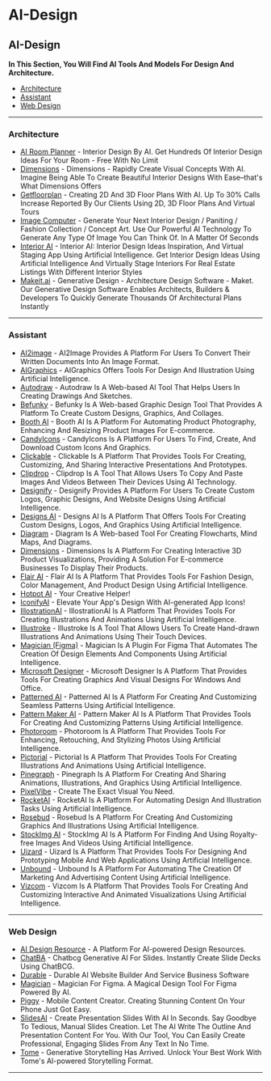 # AI-Design

## AI-Design

**In This Section, You Will Find AI Tools And Models For Design And Architecture.**

* [Architecture](ai-design.md#Architecture)
* [Assistant](ai-design.md#Assistant)
* [Web Design](<ai-design.md#Web Design>)

***

### Architecture

* [AI Room Planner](http://airoomplanner.com) - Interior Design By AI. Get Hundreds Of Interior Design Ideas For Your Room - Free With No Limit
* [Dimensions](http://www.dimensions.ink) - Dimensions - Rapidly Create Visual Concepts With AI. Imagine Being Able To Create Beautiful Interior Designs With Ease–that's What Dimensions Offers
* [Getfloorplan](http://getfloorplan.com) - Creating 2D And 3D Floor Plans With AI. Up To 30% Calls Increase Reported By Our Clients Using 2D, 3D Floor Plans And Virtual Tours
* [Image Computer](http://image.computer) - Generate Your Next Interior Design / Paniting / Fashion Collection / Concept Art. Use Our Powerful AI Technology To Generate Any Type Of Image You Can Think Of. In A Matter Of Seconds
* [Interior AI](http://interiorai.com) - Interior AI: Interior Design Ideas Inspiration, And Virtual Staging App Using Artificial Intelligence. Get Interior Design Ideas Using Artificial Intelligence And Virtually Stage Interiors For Real Estate Listings With Different Interior Styles
* [Makeit.ai](http://www.maket.ai) - Generative Design - Architecture Design Software - Maket. Our Generative Design Software Enables Architects, Builders & Developers To Quickly Generate Thousands Of Architectural Plans Instantly

***

### Assistant

* [AI2image](https://www.ai2image.com/) - AI2Image Provides A Platform For Users To Convert Their Written Documents Into An Image Format.
* [AIGraphics](https://aigraphics.io/) - AIGraphics Offers Tools For Design And Illustration Using Artificial Intelligence.
* [Autodraw](https://autodraw.com/) - Autodraw Is A Web-based AI Tool That Helps Users In Creating Drawings And Sketches.
* [Befunky](https://www.befunky.com/) - Befunky Is A Web-based Graphic Design Tool That Provides A Platform To Create Custom Designs, Graphics, And Collages.
* [Booth AI](https://booth.ai/) - Booth AI Is A Platform For Automating Product Photography, Enhancing And Resizing Product Images For E-commerce.
* [CandyIcons](https://www.candyicons.com/) - CandyIcons Is A Platform For Users To Find, Create, And Download Custom Icons And Graphics.
* [Clickable](https://www.clickable.so/) - Clickable Is A Platform That Provides Tools For Creating, Customizing, And Sharing Interactive Presentations And Prototypes.
* [Clipdrop](https://clipdrop.co/) - Clipdrop Is A Tool That Allows Users To Copy And Paste Images And Videos Between Their Devices Using AI Technology.
* [Designify](https://www.designify.com/) - Designify Provides A Platform For Users To Create Custom Logos, Graphic Designs, And Website Designs Using Artificial Intelligence.
* [Designs AI](https://designs.ai/) - Designs AI Is A Platform That Offers Tools For Creating Custom Designs, Logos, And Graphics Using Artificial Intelligence.
* [Diagram](https://diagram.com/) - Diagram Is A Web-based Tool For Creating Flowcharts, Mind Maps, And Diagrams.
* [Dimensions](https://www.dimensions.ink/) - Dimensions Is A Platform For Creating Interactive 3D Product Visualizations, Providing A Solution For E-commerce Businesses To Display Their Products.
* [Flair AI](https://flair.ai/) - Flair AI Is A Platform That Provides Tools For Fashion Design, Color Management, And Product Design Using Artificial Intelligence.
* [Hotpot AI](https://aiinfinity.blogspot.com/p/design-assistanthotpot-ai.html) - Your Creative Helper!
* [IconifyAI](https://aiinfinity.blogspot.com/p/design-assistanticonifyai.html) - Elevate Your App's Design With AI-generated App Icons!
* [IllostrationAI](https://www.illostration.com/) - IllostrationAI Is A Platform That Provides Tools For Creating Illustrations And Animations Using Artificial Intelligence.
* [Illustroke](https://illustroke.com/) - Illustroke Is A Tool That Allows Users To Create Hand-drawn Illustrations And Animations Using Their Touch Devices.
* [Magician (Figma)](https://magician.design/) - Magician Is A Plugin For Figma That Automates The Creation Of Design Elements And Components Using Artificial Intelligence.
* [Microsoft Designer](https://designer.microsoft.com/) - Microsoft Designer Is A Platform That Provides Tools For Creating Graphics And Visual Designs For Windows And Office.
* [Patterned AI](http://patterned.ai/) - Patterned AI Is A Platform For Creating And Customizing Seamless Patterns Using Artificial Intelligence.
* [Pattern Maker AI](https://patternmakerai.com/) - Pattern Maker AI Is A Platform That Provides Tools For Creating And Customizing Patterns Using Artificial Intelligence.
* [Photoroom](https://www.photoroom.com/) - Photoroom Is A Platform That Provides Tools For Enhancing, Retouching, And Stylizing Photos Using Artificial Intelligence.
* [Pictorial](https://pictorial.ai/) - Pictorial Is A Platform That Provides Tools For Creating Illustrations And Animations Using Artificial Intelligence.
* [Pinegraph](https://pinegraph.com/) - Pinegraph Is A Platform For Creating And Sharing Animations, Illustrations, And Graphics Using Artificial Intelligence.
* [PixelVibe](https://aiinfinity.blogspot.com/p/design-assistantpixelvibe.html) - Create The Exact Visual You Need.
* [RocketAI](https://rocketai.io/) - RocketAI Is A Platform For Automating Design And Illustration Tasks Using Artificial Intelligence.
* [Rosebud](https://www.rosebud.ai/) - Rosebud Is A Platform For Creating And Customizing Graphics And Illustrations Using Artificial Intelligence.
* [StockImg AI](https://stockimg.ai/) - StockImg AI Is A Platform For Finding And Using Royalty-free Images And Videos Using Artificial Intelligence.
* [Uizard](https://uizard.io/) - Uizard Is A Platform That Provides Tools For Designing And Prototyping Mobile And Web Applications Using Artificial Intelligence.
* [Unbound](https://www.unboundcontent.ai/) - Unbound Is A Platform For Automating The Creation Of Marketing And Advertising Content Using Artificial Intelligence.
* [Vizcom](https://www.vizcom.ai/) - Vizcom Is A Platform That Provides Tools For Creating And Customizing Interactive And Animated Visualizations Using Artificial Intelligence.

***

### Web Design

* [AI Design Resource](https://aidesignresource.com/) - A Platform For AI-powered Design Resources.
* [ChatBA](https://www.chatba.com/) - Chatbcg Generative AI For Slides. Instantly Create Slide Decks Using ChatBCG.
* [Durable](http://durable.co) - Durable AI Website Builder And Service Business Software
* [Magician](http://magician.design) - Magician For Figma. A Magical Design Tool For Figma Powered By AI.
* [Piggy](https://piggy.to/magic) - Mobile Content Creator. Creating Stunning Content On Your Phone Just Got Easy.
* [SlidesAI](https://www.slidesai.io/) - Create Presentation Slides With AI In Seconds. Say Goodbye To Tedious, Manual Slides Creation. Let The AI Write The Outline And Presentation Content For You. With Our Tool, You Can Easily Create Professional, Engaging Slides From Any Text In No Time.
* [Tome](http://beta.tome.app) - Generative Storytelling Has Arrived. Unlock Your Best Work With Tome's AI-powered Storytelling Format.

***
